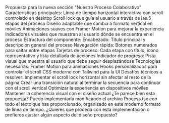Propuesta para la nueva sección "Nuestro Proceso Colaborativo"
Características principales:
Línea de tiempo horizontal interactiva con scroll controlado en desktop
Scroll lock que guía al usuario a través de las 5 etapas del proceso
Diseño adaptable que cambia a formato vertical en móviles
Animaciones suaves con Framer Motion para mejorar la experiencia
Indicadores visuales que muestran al usuario dónde se encuentra en el proceso
Estructura del componente:
Encabezado: Título principal y descripción general del proceso
Navegación rápida: Botones numerados para saltar entre etapas
Tarjetas de proceso: Cada etapa con título, icono representativo y lista detallada de acciones
Indicador de progreso: Pista visual que muestra al usuario que debe seguir desplazándose
Tecnologías necesarias:
Framer Motion para animaciones
Hooks personalizados para controlar el scroll
CSS moderno con Tailwind para la UI
Desafíos técnicos a resolver:
Implementar el scroll lock horizontal sin afectar al resto de la página
Crear una transición natural al terminar la secuencia para continuar con el scroll vertical
Optimizar la experiencia en dispositivos móviles
Mantener la coherencia visual con el diseño actual
¿Te parece bien esta propuesta? Puedo implementarla modificando el archivo Process.tsx con todo el texto que has proporcionado, organizado en este moderno formato de línea de tiempo. ¿Quieres que proceda con esta implementación o prefieres ajustar algún aspecto del diseño propuesto?